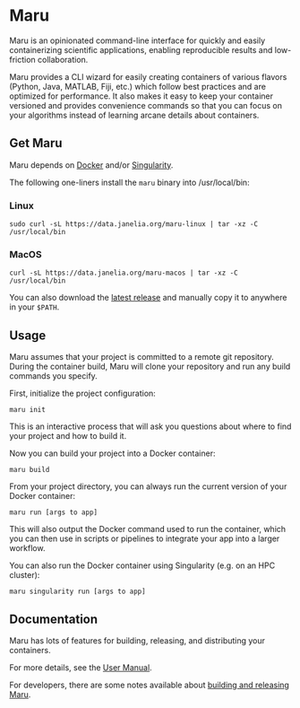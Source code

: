 # Maru

Maru is an opinionated command-line interface for quickly and easily containerizing scientific applications, enabling reproducible results and low-friction collaboration. 

Maru provides a CLI wizard for easily creating containers of various flavors (Python, Java, MATLAB, Fiji, etc.) which follow best practices and are optimized for performance. It also makes it easy to keep your container versioned and provides convenience commands so that you can focus on your algorithms instead of learning arcane details about containers. 

## Get Maru

Maru depends on [Docker](https://docs.docker.com/get-docker/) and/or [Singularity](https://github.com/hpcng/singularity).

The following one-liners install the `maru` binary into /usr/local/bin:

### Linux
```
sudo curl -sL https://data.janelia.org/maru-linux | tar -xz -C /usr/local/bin
```

### MacOS
```
curl -sL https://data.janelia.org/maru-macos | tar -xz -C /usr/local/bin
```

You can also download the [latest release](https://github.com/JaneliaSciComp/maru/releases/latest) and manually copy it to anywhere in your `$PATH`.

## Usage

Maru assumes that your project is committed to a remote git repository. During the container build, Maru will clone your repository and run any build commands you specify.

First, initialize the project configuration:
```
maru init
```
This is an interactive process that will ask you questions about where to find your project and how to build it.

Now you can build your project into a Docker container:
```
maru build
```

From your project directory, you can always run the current version of your Docker container:
```
maru run [args to app]
```
This will also output the Docker command used to run the container, which you can then use in scripts or pipelines to integrate your app into a larger workflow.

You can also run the Docker container using Singularity (e.g. on an HPC cluster):
```
maru singularity run [args to app]
```

## Documentation

Maru has lots of features for building, releasing, and distributing your containers. 

For more details, see the [User Manual](docs/UserManual.md).

For developers, there are some notes available about [building and releasing Maru](docs/Development.md).

